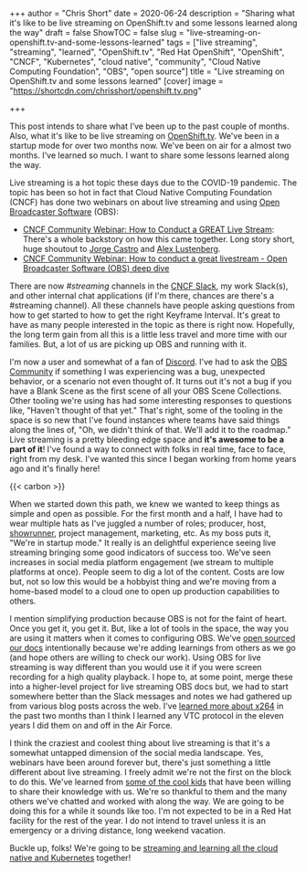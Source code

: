 +++
author = "Chris Short"
date = 2020-06-24
description = "Sharing what it's like to be live streaming on OpenShift.tv and some lessons learned along the way"
draft = false
ShowTOC = false
slug = "live-streaming-on-openshift.tv-and-some-lessons-learned"
tags = ["live streaming", "streaming", "learned", "OpenShift.tv", "Red Hat OpenShift", "OpenShift", "CNCF", "Kubernetes", "cloud native", "community", "Cloud Native Computing Foundation", "OBS", "open source"]
title = "Live streaming on OpenShift.tv and some lessons learned"
[cover]
image = "https://shortcdn.com/chrisshort/openshift.tv.png"

+++

This post intends to share what I’ve been up to the past couple of months. Also, what it's like to be live streaming on [OpenShift.tv](https://openshift.tv). We've been in a startup mode for over two months now. We've been on air for a almost two months. I've learned so much. I want to share some lessons learned along the way.

Live streaming is a hot topic these days due to the COVID-19 pandemic. The topic has been so hot in fact that Cloud Native Computing Foundation (CNCF) has done two webinars on about live streaming and using [Open Broadcaster Software](https://obsproject.com/) (OBS):

* [CNCF Community Webinar: How to Conduct a GREAT Live Stream](https://www.cncf.io/webinars/cncf-community-webinar-how-to-conduct-a-great-live-stream/): There's a whole backstory on how this came together. Long story short, huge shoutout to [Jorge Castro](https://twitter.com/castrojo) and [Alex Lustenberg](https://www.linkedin.com/in/alustenberg/).
* [CNCF Community Webinar: How to conduct a great livestream - Open Broadcaster Software (OBS) deep dive](https://www.cncf.io/webinars/how-to-conduct-a-great-livestream-open-broadcaster-softwareobs-deep-dive/)

There are now *#streaming* channels in the [CNCF Slack](https://cncf.slack.com/), my work Slack(s), and other internal chat applications (if I'm there, chances are there's a #streaming channel). All these channels have people asking questions from how to get started to how to get the right Keyframe Interval. It's great to have as many people interested in the topic as there is right now. Hopefully, the long term gain from all this is a little less travel and more time with our families. But, a lot of us are picking up OBS and running with it.

I'm now a user and somewhat of a fan of [Discord](https://discord.com/). I've had to ask the [OBS Community](https://discord.com/invite/obsproject) if something I was experiencing was a bug, unexpected behavior, or a scenario not even thought of. It turns out it's not a bug if you have a Blank Scene as the first scene of all your OBS Scene Collections. Other tooling we're using has had some interesting responses to questions like, "Haven't thought of that yet." That's right, some of the tooling in the space is so new that I've found instances where teams have said things along the lines of, "Oh, we didn't think of that. We'll add it to the roadmap." Live streaming is a pretty bleeding edge space and **it's awesome to be a part of it**! I've found a way to connect with folks in real time, face to face, right from my desk. I've wanted this since I began working from home years ago and it's finally here!

{{< carbon >}}

When we started down this path, we knew we wanted to keep things as simple and open as possible. For the first month and a half, I have had to wear multiple hats as I've juggled a number of roles; producer, host, [showrunner](https://en.wikipedia.org/wiki/Showrunner), project management, marketing, etc. As my boss puts it, "We're in startup mode." It really is an delightful experience seeing live streaming bringing some good indicators of success too. We've seen increases in social media platform engagement (we stream to multiple platforms at once). People seem to dig a lot of the content. Costs are low but, not so low this would be a hobbyist thing and we're moving from a home-based model to a cloud one to open up production capabilities to others.

I mention simplifying production because OBS is not for the faint of heart. Once you get it, you get it. But, like a lot of tools in the space, the way you are using it matters when it comes to configuring OBS. We've [open sourced our docs](https://github.com/cloud-platforms-streaming/streaming-docs) intentionally because we're adding learnings from others as we go (and hope others are willing to check our work). Using OBS for live streaming is way different than you would use it if you were screen recording for a high quality playback. I hope to, at some point, merge these into a higher-level project for live streaming OBS docs but, we had to start somewhere better than the Slack messages and notes we had gathered up from various blog posts across the web. I've [learned more about x264](https://github.com/cloud-platforms-streaming/streaming-docs/blob/master/streamers-guide.md#x264-cpu-usage-preset) in the past two months than I think I learned any VTC protocol in the eleven years I did them on and off in the Air Force.


I think the craziest and coolest thing about live streaming is that it's a somewhat untapped dimension of the social media landscape. Yes, webinars have been around forever but, there's just something a little different about live streaming. I freely admit we're not the first on the block to do this. We've learned from [some of the cool kids](https://www.twitch.tv/ibmdeveloper) that have been willing to share their knowledge with us. We're so thankful to them and the many others we've chatted and worked with along the way. We are going to be doing this for a while it sounds like too. I'm not expected to be in a Red Hat facility for the rest of the year. I do not intend to travel unless it is an emergency or a driving distance, long weekend vacation.

Buckle up, folks! We're going to be [streaming and learning all the cloud native and Kubernetes](https://openshift.tv/) together!
